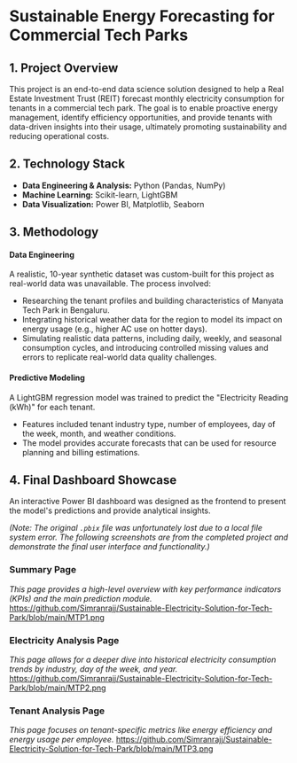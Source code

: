 # Sustainable Energy Forecasting for Commercial Tech Parks

## 1. Project Overview

This project is an end-to-end data science solution designed to help a Real Estate Investment Trust (REIT) forecast monthly electricity consumption for tenants in a commercial tech park. The goal is to enable proactive energy management, identify efficiency opportunities, and provide tenants with data-driven insights into their usage, ultimately promoting sustainability and reducing operational costs.

## 2. Technology Stack

* **Data Engineering & Analysis:** Python (Pandas, NumPy)
* **Machine Learning:** Scikit-learn, LightGBM
* **Data Visualization:** Power BI, Matplotlib, Seaborn

## 3. Methodology

#### Data Engineering
A realistic, 10-year synthetic dataset was custom-built for this project as real-world data was unavailable. The process involved:
* Researching the tenant profiles and building characteristics of Manyata Tech Park in Bengaluru.
* Integrating historical weather data for the region to model its impact on energy usage (e.g., higher AC use on hotter days).
* Simulating realistic data patterns, including daily, weekly, and seasonal consumption cycles, and introducing controlled missing values and errors to replicate real-world data quality challenges.

#### Predictive Modeling
A LightGBM regression model was trained to predict the "Electricity Reading (kWh)" for each tenant.
* Features included tenant industry type, number of employees, day of the week, month, and weather conditions.
* The model provides accurate forecasts that can be used for resource planning and billing estimations.

## 4. Final Dashboard Showcase

An interactive Power BI dashboard was designed as the frontend to present the model's predictions and provide analytical insights.

*(Note: The original `.pbix` file was unfortunately lost due to a local file system error. The following screenshots are from the completed project and demonstrate the final user interface and functionality.)*

### Summary Page
*This page provides a high-level overview with key performance indicators (KPIs) and the main prediction module.*
https://github.com/Simranrajj/Sustainable-Electricity-Solution-for-Tech-Park/blob/main/MTP1.png

### Electricity Analysis Page
*This page allows for a deeper dive into historical electricity consumption trends by industry, day of the week, and year.*
https://github.com/Simranrajj/Sustainable-Electricity-Solution-for-Tech-Park/blob/main/MTP2.png

### Tenant Analysis Page
*This page focuses on tenant-specific metrics like energy efficiency and energy usage per employee.*
https://github.com/Simranrajj/Sustainable-Electricity-Solution-for-Tech-Park/blob/main/MTP3.png
